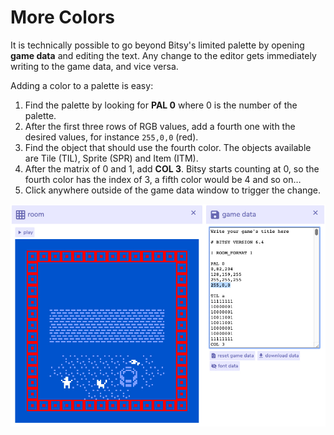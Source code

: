 # More Colors

It is technically possible to go beyond Bitsy's limited palette by opening **game data** and editing the text. Any change to the editor gets immediately writing to the game data, and vice versa.

Adding a color to a palette is easy:

1. Find the palette by looking for **PAL 0** where 0 is the number of the palette.
2. After the first three rows of RGB values, add a fourth one with the desired values, for instance `255,0,0` \(red\).
3. Find the object that should use the fourth color. The objects available are Tile \(TIL\), Sprite \(SPR\) and Item \(ITM\).
4. After the matrix of 0 and 1, add **COL 3**. Bitsy starts counting at 0, so the fourth color has the index of 3, a fifth color would be 4 and so on…
5. Click anywhere outside of the game data window to trigger the change.

![](../../../.gitbook/assets/roomgamedata.jpg)

